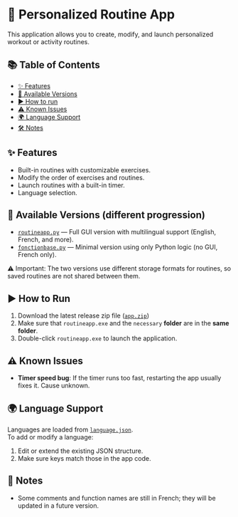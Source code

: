 # 💪 Personalized Routine App

This application allows you to create, modify, and launch personalized workout or activity routines.

## 📚 Table of Contents

- [✨ Features](#-features)
- [📁 Available Versions](#-available-versions-different-progression)
- [▶️ How to run](#-how-to-run)
- [⚠️ Known Issues](#-known-issues)
- [🌍 Language Support](#-language-support)
- [🛠️ Notes](#️-notes)

## ✨ Features

- Built-in routines with customizable exercises.
- Modify the order of exercises and routines.
- Launch routines with a built-in timer.
- Language selection.

## 📁 Available Versions (different progression)

- [`routineapp.py`](./routineapp.py) — Full GUI version with multilingual support (English, French, and more).
- [`fonctionbase.py`](./fonctionbase.py) — Minimal version using only Python logic (no GUI, French only).

⚠️ Important: The two versions use different storage formats for routines, so saved routines are not shared between them.

## ▶️ How to Run

1. Download the latest release zip file ([`app.zip`](https://github.com/Firelack/apptimer/releases/download/v1/app.zip))
2. Make sure that `routineapp.exe` and the `necessary` **folder** are in the **same folder**.
3. Double-click `routineapp.exe` to launch the application.

## ⚠️ Known Issues

- **Timer speed bug**: If the timer runs too fast, restarting the app usually fixes it. Cause unknown.

## 🌍 Language Support

Languages are loaded from  [`language.json`](./language.json).  
To add or modify a language:
1. Edit or extend the existing JSON structure.
2. Make sure keys match those in the app code.

## 🔧 Notes

- Some comments and function names are still in French; they will be updated in a future version.